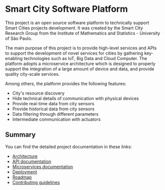 # Smart City Software Platform

This project is an open source software platform to technically support Smart
Cities projects development. 
It was created by the Smart City Research Group from the Institute of 
Mathematics and Statistics - University of São Paulo.

The main purpose of this project is to provide high-level services and APIs 
to support the development of novel services for cities by gathering 
key-enabling technologies such as IoT, Big Data and
Cloud Computer. The platform adopts a microservice architecture which is 
designed to properly support the integration of a large amount of device
and data, and provide quality city-scale services. 

Among others, the platform provides the following features:

* City's resource discovery
* Hide technical details of communication with physical devices
* Provide real-time data from city sensors
* Provide historical data from city sensors
* Data filtering through different parameters
* Intermediate communication with actuators

## Summary

You can find the detailed project documentation in these links:

* [Architecture](architecture/Architecture.md)
* [API documentation](api/API.md)
* [Microservices documentation](microservices/Microservices.md)
* [Deployment](deployment/Deployment.md)
* [Roadmap](roadmap/Roadmap.md)
* [Contributing guidelines](contributing/Contributing.md)



